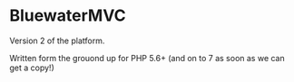 BluewaterMVC
============

Version 2 of the platform.

Written form the grouond up for PHP 5.6+ (and on to 7 as soon as we can get a copy!)
